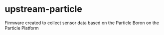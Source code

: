 # upstream-particle
Firmware created to collect sensor data based on the Particle Boron on the Particle Platform
